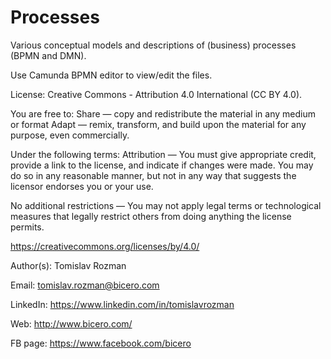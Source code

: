 # Processes
Various conceptual models and descriptions of (business) processes (BPMN and DMN).

Use Camunda BPMN editor to view/edit the files.

License: Creative Commons - Attribution 4.0 International (CC BY 4.0).

You are free to:
Share — copy and redistribute the material in any medium or format
Adapt — remix, transform, and build upon the material for any purpose, even commercially.

Under the following terms:
Attribution — You must give appropriate credit, provide a link to the license, and indicate if changes were made. You may do so in any reasonable manner, but not in any way that suggests the licensor endorses you or your use.

No additional restrictions — You may not apply legal terms or technological measures that legally restrict others from doing anything the license permits.

https://creativecommons.org/licenses/by/4.0/

Author(s):
Tomislav Rozman

Email: tomislav.rozman@bicero.com

LinkedIn: https://www.linkedin.com/in/tomislavrozman

Web: http://www.bicero.com/

FB page: https://www.facebook.com/bicero
